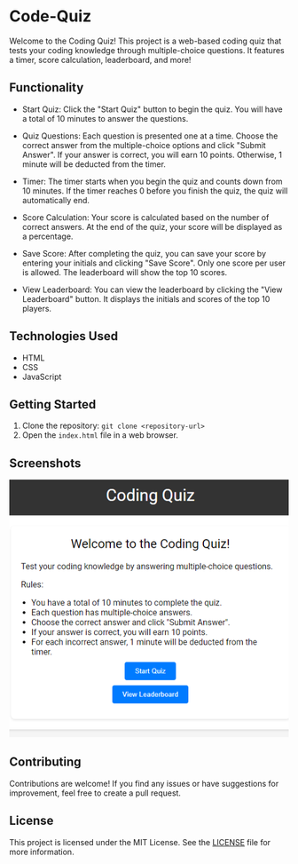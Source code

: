 # Code-Quiz


Welcome to the Coding Quiz! This project is a web-based coding quiz that tests your coding knowledge through multiple-choice questions. It features a timer, score calculation, leaderboard, and more!

## Functionality

- Start Quiz: Click the "Start Quiz" button to begin the quiz. You will have a total of 10 minutes to answer the questions.

- Quiz Questions: Each question is presented one at a time. Choose the correct answer from the multiple-choice options and click "Submit Answer". If your answer is correct, you will earn 10 points. Otherwise, 1 minute will be deducted from the timer.

- Timer: The timer starts when you begin the quiz and counts down from 10 minutes. If the timer reaches 0 before you finish the quiz, the quiz will automatically end.

- Score Calculation: Your score is calculated based on the number of correct answers. At the end of the quiz, your score will be displayed as a percentage.

- Save Score: After completing the quiz, you can save your score by entering your initials and clicking "Save Score". Only one score per user is allowed. The leaderboard will show the top 10 scores.

- View Leaderboard: You can view the leaderboard by clicking the "View Leaderboard" button. It displays the initials and scores of the top 10 players.

## Technologies Used

- HTML
- CSS
- JavaScript

## Getting Started

1. Clone the repository: `git clone <repository-url>`
2. Open the `index.html` file in a web browser.

## Screenshots
![Start Screen](assets/screenshots/start-screen.png)
<!-- ![Quiz Screen](screenshots/quiz-screen.png)
![Result Screen](screenshots/result-screen.png)
![Leaderboard Screen](screenshots/leaderboard-screen.png) -->

## Contributing

Contributions are welcome! If you find any issues or have suggestions for improvement, feel free to create a pull request.

## License

This project is licensed under the MIT License. See the [LICENSE](LICENSE) file for more information.

